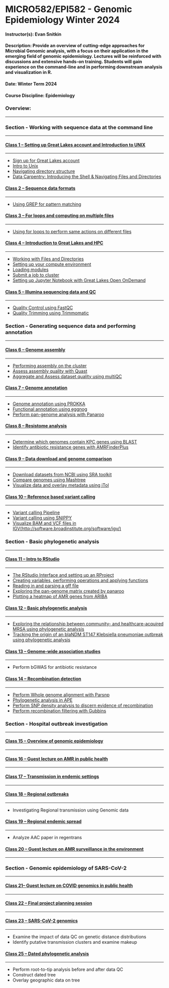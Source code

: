 # MICRO582/EPI582 - Genomic Epidemiology Winter 2024

#### Instructor(s): Evan Snitkin

#### Description: Provide an overview of cutting-edge approaches for Microbial Genomic analysis, with a focus on their application in the emerging field of genomic epidemiology. Lectures will be reinforced with discussions and extensive hands-on training. Students will gain experience on the command-line and in performing downstream analysis and visualization in R.

#### Date: Winter Term 2024

#### Course Discipline: Epidemiology

### Overview:
------------

### Section - Working with sequence data at the command line
--------------------------------------------------------

#### [Class 1 – Setting up Great Lakes account and Introduction to UNIX](https://github.com/Snitkin-Lab-Umich/MICRO582-EPI582-Winter-2024/blob/main/class/class1/README.md)
***

- [Sign up for Great Lakes account](https://github.com/Snitkin-Lab-Umich/MICRO582-EPI582-Winter-2024/blob/main/class/class1/README.md#sign-up-for-great-lakes-account)
- [Intro to Unix](https://github.com/Snitkin-Lab-Umich/MICRO582-EPI582-Winter-2024/blob/main/class/class1/README.md#intro-to-unix)
- [Navigating directory structure](https://github.com/Snitkin-Lab-Umich/MICRO582-EPI582-Winter-2024/blob/main/class/class1/README.md#navigating-directory-structure)
- [Data Carpentry: Introducing the Shell & Navigating Files and Directories](https://github.com/Snitkin-Lab-Umich/MICRO582-EPI582-Winter-2024/blob/main/class/class1/README.md#data-carpentry:-introducing-the-shell-&-navigating-files-and-directories)

#### [Class 2 – Sequence data formats](https://github.com/Snitkin-Lab-Umich/MICRO582-EPI582-Winter-2024/blob/main/class/class2/README.md)
***

- [Using GREP for pattern matching](https://github.com/Snitkin-Lab-Umich/MICRO582-EPI582-Winter-2024/blob/main/class/class2/README.md#using-grep-for-pattern-matching)

#### [Class 3 – For loops and computing on multiple files](https://github.com/Snitkin-Lab-Umich/MICRO582-EPI582-Winter-2024/blob/main/class/class3/README.md)
***

- [Using for loops to perform same actions on different files](https://github.com/Snitkin-Lab-Umich/MICRO582-EPI582-Winter-2024/blob/main/class/class3/README.md#using-for-loops-to-perform-same-actions-on-different-files)

#### [Class 4 – Introduction to Great Lakes and HPC](https://github.com/Snitkin-Lab-Umich/MICRO582-EPI582-Winter-2024/blob/main/class/class4/README.md)
***

- [Working with Files and Directories](https://github.com/Snitkin-Lab-Umich/MICRO582-EPI582-Winter-2024/blob/main/class/class4/README.md#working-with-files-and-directories)
- [Setting up your compute environment](https://github.com/Snitkin-Lab-Umich/MICRO582-EPI582-Winter-2024/blob/main/class/class4/README.md#setting-up-your-compute-environment)
- [Loading modules](https://github.com/Snitkin-Lab-Umich/MICRO582-EPI582-Winter-2024/blob/main/class/class4/README.md#loading-modules)
- [Submit a job to cluster](https://github.com/Snitkin-Lab-Umich/MICRO582-EPI582-Winter-2024/blob/main/class/class4/README.md#submit-a-job-to-cluster)
- [Setting up Jupyter Notebook with Great Lakes Open OnDemand](https://github.com/Snitkin-Lab-Umich/MICRO582-EPI582-Winter-2024/blob/main/class/class4/README.md#setting-up-jupyter-notebook-with-great-lakes-open-ondemand)

#### [Class 5 – Illumina sequencing data and QC](https://github.com/Snitkin-Lab-Umich/MICRO582-EPI582-Winter-2024/blob/main/class/class5/README.md)
***

- [Quality Control using FastQC](https://github.com/Snitkin-Lab-Umich/MICRO582-EPI582-Winter-2024/blob/main/class/class5/README.md#quality-control-using-fastqc)
- [Quality Trimming using Trimmomatic](https://github.com/Snitkin-Lab-Umich/MICRO582-EPI582-Winter-2024/blob/main/class/class5/README.md#quality-trimming-using-trimmomatic)


### Section - Generating sequence data and performing annotation
------------------------------------------------------------

#### [Class 6 – Genome assembly](https://github.com/Snitkin-Lab-Umich/MICRO582-EPI582-Winter-2024/blob/main/class/class6/README.md)
***

- [Performing assembly on the cluster](https://github.com/Snitkin-Lab-Umich/MICRO582-EPI582-Winter-2024/blob/main/class/class6/README.md#performing-assembly-on-the-cluster)
- [Assess assembly quality with Quast](https://github.com/Snitkin-Lab-Umich/MICRO582-EPI582-Winter-2024/blob/main/class/class6/README.md#assess-assembly-quality-with-quast)
- [Aggregate and Assess dataset quality using multiQC](https://github.com/Snitkin-Lab-Umich/MICRO582-EPI582-Winter-2024/blob/main/class/class6/README.md#aggregate-and-assess-dataset-quality-using-multiqc)

#### [Class 7 – Genome annotation](https://github.com/Snitkin-Lab-Umich/MICRO582-EPI582-Winter-2024/blob/main/class/class7/README.md)
***

- [Genome annotation using PROKKA](https://github.com/Snitkin-Lab-Umich/MICRO582-EPI582-Winter-2024/blob/main/class/class7/README.md#genome-annotation-using-prokka)
- [Functional annotation using eggnog](https://github.com/Snitkin-Lab-Umich/MICRO582-EPI582-Winter-2024/blob/main/class/class7/README.md#functional-annotation-using-eggnog)
- [Perform pan-genome analysis with Panaroo](https://github.com/Snitkin-Lab-Umich/MICRO582-EPI582-Winter-2024/blob/main/class/class7/README.md#perform-pan-genome-analysis-with-panaroo)


#### [Class 8 – Resistome analysis](https://github.com/Snitkin-Lab-Umich/MICRO582-EPI582-Winter-2024/blob/main/class/class8/README.md)
***

- [Determine which genomes contain KPC genes using BLAST](https://github.com/Snitkin-Lab-Umich/MICRO582-EPI582-Winter-2024/blob/main/class/class8/README.md#determine-which-genomes-contain-KPC-genes-using-blast)
- [Identify antibiotic resistance genes with AMRFinderPlus](https://github.com/Snitkin-Lab-Umich/MICRO582-EPI582-Winter-2024/blob/main/class/class8/README.md#identify-antibiotic-resistance-genes-with-AMRFinderPlus)

#### [Class 9 – Data download and genome comparison](https://github.com/Snitkin-Lab-Umich/MICRO582-EPI582-Winter-2024/blob/main/class/class9/README.md)
***

- [Download datasets from NCBI using SRA toolkit](https://github.com/Snitkin-Lab-Umich/MICRO582-EPI582-Winter-2024/blob/main/class/class9/README.md#download-datasets-from-ncbi-using-sra-toolkit)
- [Compare genomes using Mashtree](https://github.com/Snitkin-Lab-Umich/MICRO582-EPI582-Winter-2024/blob/main/class/class9/README.md#compare-genomes-using-mashtree)
- [Visualize data and overlay metadata using iTol](https://github.com/Snitkin-Lab-Umich/MICRO582-EPI582-Winter-2024/blob/main/class/class9/README.md#visualize-our-tree-and-metadata-using-itol)

#### [Class 10 – Reference based variant calling](https://github.com/Snitkin-Lab-Umich/MICRO582-EPI582-Winter-2024/blob/main/class/class10/README.md)
***

- [Variant calling Pipeline](https://github.com/Snitkin-Lab-Umich/MICRO582-EPI582-Winter-2024/blob/main/class/class10/README.md#variant-calling-pipeline)
- [Variant calling using SNIPPY](https://github.com/Snitkin-Lab-Umich/MICRO582-EPI582-Winter-2024/blob/main/class/class10/README.md#variant-calling-using-snippy)
- [Visualize BAM and VCF files in IGV(http://software.broadinstitute.org/software/igv/)](https://github.com/Snitkin-Lab-Umich/MICRO582-EPI582-Winter-2024/blob/main/class/class10/README.md#visualize-bam-and-vcf-files-in-IGV)


### Section - Basic phylogenetic analysis
-------------------------------------

#### [Class 11 – Intro to RStudio](https://github.com/Snitkin-Lab-Umich/MICRO582-EPI582-Winter-2024/blob/main/class/class11/README.md)
***

- [The RStudio Interface and setting up an RProject](https://github.com/Snitkin-Lab-Umich/MICRO582-EPI582-Winter-2024/blob/main/class/class11/README.md#the-rstudio-interface-and-setting-up-an-rproject)
- [Creating variables, performing operations and applying functions](https://github.com/Snitkin-Lab-Umich/MICRO582-EPI582-Winter-2024/blob/main/class/class11/README.md#creating-variables,-performing-operations-and-applying-functions)
- [Reading in and parsing a gff file](https://github.com/Snitkin-Lab-Umich/MICRO582-EPI582-Winter-2024/blob/main/class/class11/README.md#reading-in-and-parsing-a-gff-file)
- [Exploring the pan-genome matrix created by panaroo](https://github.com/Snitkin-Lab-Umich/MICRO582-EPI582-Winter-2024/blob/main/class/class11/README.md#exploring-the-pan-genome-matrix-created-by-panaroo)
- [Plotting a heatmap of AMR genes from ARIBA](https://github.com/Snitkin-Lab-Umich/MICRO582-EPI582-Winter-2024/blob/main/class/class11/README.md#plotting-a-heatmap-of-AMR-genes-from-ariba)


#### [Class 12 – Basic phylogenetic analysis](https://github.com/Snitkin-Lab-Umich/MICRO582-EPI582-Winter-2024/blob/main/class/class12/README.md)
***

- [Exploring the relationship between community- and healthcare-acquired MRSA using phylogenetic analysis](https://github.com/Snitkin-Lab-Umich/MICRO582-EPI582-Winter-2024/blob/main/class/class12/README.md#exploring-the-relationship-between-community-and-healthcare-acquired-mrsa-using-phylogenetic-analysis)
- [Tracking the origin of an blaNDM ST147 Klebsiella pneumoniae outbreak using phylogenetic analysis](https://github.com/Snitkin-Lab-Umich/MICRO582-EPI582-Winter-2024/blob/main/class/class12/README.md#tracking-the-origin-of-an-blandm-st147-klebsiella-pneumoniae-outbreak-using-phylogenetic-analysis)

#### [Class 13 – Genome-wide association studies](https://github.com/Snitkin-Lab-Umich/MICRO582-EPI582-Winter-2024/blob/main/class/class13/README.md)
***

- Perform bGWAS for antibiotic resistance


#### [Class 14 – Recombination detection](https://github.com/Snitkin-Lab-Umich/MICRO582-EPI582-Winter-2024/blob/main/class/class14/README.md)
***

- [Perform Whole genome alignment with Parsnp](https://github.com/Snitkin-Lab-Umich/MICRO582-EPI582-Winter-2024/blob/main/class/class14/README.md#perform-whole-genome-alignment-with-parsnp)
- [Phylogenetic analysis in APE](https://github.com/Snitkin-Lab-Umich/MICRO582-EPI582-Winter-2024/blob/main/class/class14/README.md#phylogenetic-analysis-in-ape)
- [Perform SNP density analysis to discern evidence of recombination](https://github.com/Snitkin-Lab-Umich/MICRO582-EPI582-Winter-2024/blob/main/class/class14/README.md#perform-snp-density-analysis-to-discern-evidence-of-recombination)
- [Perform recombination filtering with Gubbins](https://github.com/Snitkin-Lab-Umich/MICRO582-EPI582-Winter-2024/blob/main/class/class14/README.md#perform-recombination-filtering-with-gubbins)

### Section - Hospital outbreak investigation
----------------------------------------------------

#### [Class 15 – Overview of genomic epidemiology](https://github.com/Snitkin-Lab-Umich/MICRO582-EPI582-Winter-2024/blob/main/class/class15/README.md)
***




#### [Class 16 – Guest lecture on AMR in public health](https://github.com/Snitkin-Lab-Umich/MICRO582-EPI582-Winter-2024/blob/main/class/class16/README.md)
***




#### [Class 17 – Transmission in endemic settings](https://github.com/Snitkin-Lab-Umich/MICRO582-EPI582-Winter-2024/blob/main/class/class17/README.md)
***




#### [Class 18 – Regional outbreaks](https://github.com/Snitkin-Lab-Umich/MICRO582-EPI582-Winter-2024/blob/main/class/class18/README.md)
***

-  Investigating Regional transmission using Genomic data


#### [Class 19 – Regional endemic spread](https://github.com/Snitkin-Lab-Umich/MICRO582-EPI582-Winter-2024/blob/main/class/class19/README.md)
***

- Analyze AAC paper in regentrans

#### [Class 20 – Guest lecture on AMR surveillance in the environment](https://github.com/Snitkin-Lab-Umich/MICRO582-EPI582-Winter-2024/blob/main/class/class20/README.md)
***


### Section - Genomic epidemiology of SARS-CoV-2
--------------------------------------------
#### [Class 21– Guest lecture on COVID genomics in public health](https://github.com/Snitkin-Lab-Umich/MICRO582-EPI582-Winter-2024/blob/main/class/class21/README.md)
***

#### [Class 22 – Final project planning session](https://github.com/Snitkin-Lab-Umich/MICRO582-EPI582-Winter-2024/blob/main/class/class22/README.md)
***


#### [Class 23 – SARS-CoV-2 genomics](https://github.com/Snitkin-Lab-Umich/MICRO582-EPI582-Winter-2024/blob/main/class/class23/README.md)
***

- Examine the impact of data QC on genetic distance distributions
- Identify putative transmission clusters and examine makeup

#### [Class 25 – Dated phylogenetic analysis](https://github.com/Snitkin-Lab-Umich/MICRO582-EPI582-Winter-2024/blob/main/class/class24/README.md)
***

- Perform root-to-tip analysis before and after data QC
- Construct dated tree
- Overlay geographic data on tree

